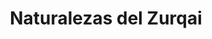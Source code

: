---
title: "Naturalezas del Zurqai"
url: /guapiles/naturalezas-del-zurqai/
shop: centro de jardinería
---